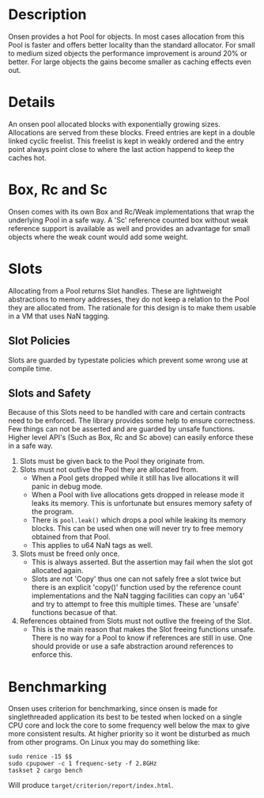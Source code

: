 # Description

Onsen provides a hot Pool for objects.  In most cases allocation from this Pool is faster and
offers better locality than the standard allocator. For small to medium sized objects the
performance improvement is around 20% or better. For large objects the gains become smaller as
caching effects even out.


# Details

An onsen pool allocated blocks with exponentially growing sizes. Allocations are served from
these blocks. Freed entries are kept in a double linked cyclic freelist. This freelist is kept
in weakly ordered and the entry point always point close to where the last action happend
to keep the caches hot.


# Box, Rc and Sc

Onsen comes with its own Box and Rc/Weak implementations that wrap the underlying Pool in a
safe way. A 'Sc' reference counted box without weak reference support is available as well and
provides an advantage for small objects where the weak count would add some weight.


# Slots

Allocating from a Pool returns Slot handles. These are lightweight abstractions to memory
addresses, they do not keep a relation to the Pool they are allocated from. The rationale for
this design is to make them usable in a VM that uses NaN tagging.


## Slot Policies

Slots are guarded by typestate policies which prevent some wrong use at compile time.


## Slots and Safety

Because of this Slots need to be handled with care and certain contracts need to be
enforced. The library provides some help to ensure correctness. Few things can not be asserted
and are guarded by unsafe functions. Higher level API's (Such as Box, Rc and Sc above) can
easily enforce these in a safe way.

  1. Slots must be given back to the Pool they originate from.
  2. Slots must not outlive the Pool they are allocated from.
     * When a Pool gets dropped while it still has live allocations it will panic in debug
       mode.
     * When a Pool with live allocations gets dropped in release mode it leaks its memory.
       This is unfortunate but ensures memory safety of the program.
     * There is `pool.leak()` which drops a pool while leaking its memory blocks. This can be
       used when one will never try to free memory obtained from that Pool.
     * This applies to u64 NaN tags as well.
  3. Slots must be freed only once.
     * This is always asserted. But the assertion may fail when the slot got allocated again.
     * Slots are not 'Copy' thus one can not safely free a slot twice but there is an explicit
       'copy()' function used by the reference count implementations and the NaN tagging
       facilities can copy an 'u64' and try to attempt to free this multiple times. These are
       'unsafe' functions becasue of that.
  4. References obtained from Slots must not outlive the freeing of the Slot.
     * This is the main reason that makes the Slot freeing functions unsafe. There is no way
       for a Pool to know if references are still in use. One should provide or use a safe
       abstraction around references to enforce this.


# Benchmarking

Onsen uses criterion for benchmarking, since onsen is made for singlethreaded application its
best to be tested when locked on a single CPU core and lock the core to some frequency well
below the max to give more consistent results. At higher priority so it wont be disturbed as
much from other programs. On Linux you may do something like:

```shell,ignore
sudo renice -15 $$
sudo cpupower -c 1 frequenc-sety -f 2.8GHz
taskset 2 cargo bench
```

Will produce `target/criterion/report/index.html`.
